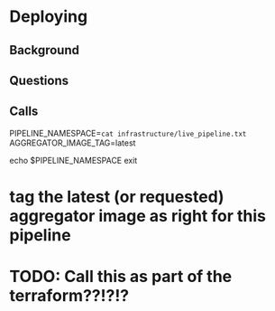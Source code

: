 
# Deploying

## Background

## Questions

## Calls
PIPELINE_NAMESPACE=`cat infrastructure/live_pipeline.txt`
AGGREGATOR_IMAGE_TAG=latest

echo $PIPELINE_NAMESPACE 
exit
# tag the latest (or requested) aggregator image as right for this pipeline
# TODO: Call this as part of the terraform??!?!?


